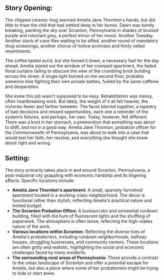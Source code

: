 ## Story Opening:

The chipped ceramic mug warmed Amelia Jane Thornton's hands, but did little to thaw the chill that had settled deep in her bones. Dawn was barely breaking, painting the sky over Scranton, Pennsylvania in shades of bruised purple and reluctant grey, a perfect mirror of her mood. Another Tuesday. Another stack of case files waiting to be sifted, another round of mandatory drug screenings, another chorus of hollow promises and thinly veiled resentments.

The coffee tasted acrid, but she forced it down, a necessary fuel for the day ahead. Amelia stared out the window of her cramped apartment, the faded floral curtains failing to obscure the view of the crumbling brick building across the street. A single light burned on the second floor, probably someone else fighting their own private battles, fueled by the same caffeine and desperation.

She knew this job wasn’t supposed to be easy. Rehabilitation was messy, often heartbreaking work. But lately, the weight of it all felt heavier, the victories fewer and farther between. The faces blurred together, a tapestry of bad decisions and missed opportunities, each one a reminder of the system’s failures, and perhaps, her own. Today, however, felt different. There was a knot in her stomach, a premonition that something was about to shift, and not in a good way. Amelia Jane Thornton, probation officer for the Commonwealth of Pennsylvania, was about to walk into a case that would test her faith, her resolve, and everything she thought she knew about right and wrong.

## Setting:

The story primarily takes place in and around Scranton, Pennsylvania, a post-industrial city grappling with economic hardship and its lingering effects. Specific locations include:

*   **Amelia Jane Thornton's apartment:** A small, sparsely furnished apartment located in a working-class neighborhood. The decor is functional rather than stylish, reflecting Amelia's practical nature and limited budget.
*   **The Scranton Probation Office:** A bureaucratic and somewhat rundown building, filled with the hum of fluorescent lights and the shuffling of paperwork. The atmosphere is often tense, reflecting the high-stakes nature of the work.
*   **Various locations within Scranton:** Reflecting the diverse lives of Amelia's probationers, including rundown neighborhoods, halfway houses, struggling businesses, and community centers. These locations are often gritty and realistic, highlighting the social and economic challenges faced by many residents.
*   **The surrounding rural areas of Pennsylvania:** These provide a contrast to the urban landscape of Scranton and offer a potential escape for Amelia, but also a place where some of her probationers might be trying to hide or start anew.
